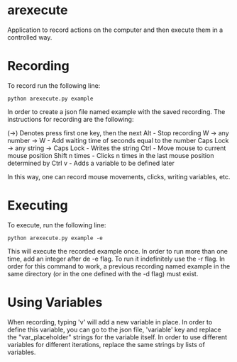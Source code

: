 # arexecute
Application to record actions on the computer and then execute them in a controlled way.

# Recording

To record run the following line:

`python arexecute.py example`

In order to create a json file named example with the saved recording.
The instructions for recording are the following:

(->) Denotes press first one key, then the next
                  Alt                - Stop recording
         W -> any number -> W        - Add waiting time of seconds equal to the number
Caps Lock -> any string -> Caps Lock - Writes the string
                  Ctrl               - Move mouse to current mouse position
            Shift n times            - Clicks n times in the last mouse position determined by Ctrl
                   v                  - Adds a variable to be defined later
            
In this way, one can record mouse movements, clicks, writing variables, etc.

# Executing

To execute, run the following line:

`python arexecute.py example -e`

This will execute the recorded example once. In order to run more than one time, add an integer after de -e flag.
To run it indefinitely use the -r flag. In order for this command to work, a previous recording named example in the same
directory (or in the one defined with the -d flag) must exist.

# Using Variables

When recording, typing 'v' will add a new variable in place. In order to define this variable, you can go to the json file, 'variable' key
and replace the "var_placeholder" strings for the variable itself. In order to use different variables for different iterations, replace
the same strings by lists of variables.
